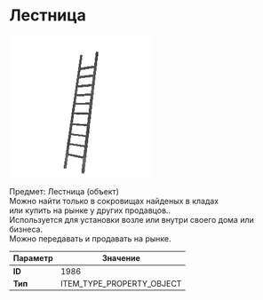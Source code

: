 # Лестница

![Item Image](../img/1986.webp?raw=true)

Предмет: Лестница (объект)<br>Можно найти только в сокровищах найденых в кладах<br>или купить на рынке у других продавцов..<br>Используется для установки возле или внутри своего дома или бизнеса.<br>Можно передавать и продавать на рынке.


| Параметр | Значение |
|----------|----------|
| **ID** | 1986 |
| **Тип** | ITEM_TYPE_PROPERTY_OBJECT |

